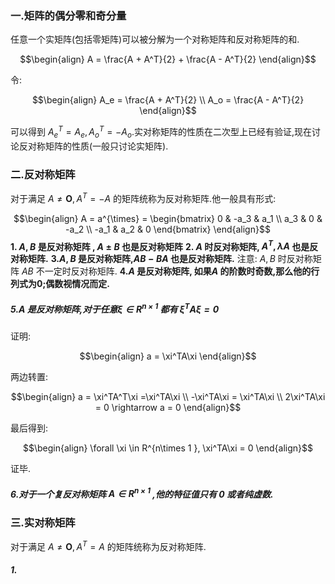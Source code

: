 ### 一.矩阵的偶分零和奇分量
任意一个实矩阵(包括零矩阵)可以被分解为一个对称矩阵和反对称矩阵的和.

$$\begin{align}
    A = \frac{A + A^T}{2}  + \frac{A - A^T}{2}
\end{align}$$

令:

$$\begin{align}
    A_e = \frac{A + A^T}{2} \\
    A_o = \frac{A - A^T}{2}
\end{align}$$

可以得到 $A_e^T = A_e,A_o^T = - A_o$.实对称矩阵的性质在二次型上已经有验证,现在讨论反对称矩阵的性质(一般只讨论实矩阵).


### 二.反对称矩阵
对于满足 $A\not ={\bm O},A^T = -A$ 的矩阵统称为反对称矩阵.他一般具有形式:

$$\begin{align}
    A = a^{\times} = \begin{bmatrix}
        0 & -a_3 & a_1 \\
        a_3 & 0 & -a_2 \\
        -a_1 & a_2 & 0
    \end{bmatrix}
\end{align}$$
**1. $A,B$ 是反对称矩阵 , $A \pm B$ 也是反对称矩阵**
**2. $A$ 时反对称矩阵, $A^T,\lambda A$ 也是反对称矩阵.**
**3.$A,B$ 是反对称矩阵,$AB - BA$ 也是反对称矩阵.**
注意: $A,B$ 时反对称矩阵 $AB$ 不一定时反对称矩阵.
**4.$A$ 是反对称矩阵, 如果$A$ 的阶数时奇数,那么他的行列式为0;偶数视情况而定.**

##### 5.$A$ 是反对称矩阵,对于任意$\xi \in R^{n \times 1}$ 都有 $\xi^TA\xi = 0$
证明:

$$\begin{align}
    a = \xi^TA\xi
\end{align}$$

两边转置:

$$\begin{align}
    a = \xi^TA^T\xi =\xi^TA\xi \\
    -\xi^TA\xi = \xi^TA\xi \\
    2\xi^TA\xi = 0 \rightarrow a = 0 
\end{align}$$

最后得到:

$$\begin{align}
    \forall \xi \in R^{n\times 1 }, \xi^TA\xi = 0
\end{align}$$

证毕.
##### 6.对于一个复反对称矩阵 $A \in R^{n \times 1}$ ,他的特征值只有 $0$ 或者纯虚数.

### 三.实对称矩阵
对于满足 $A\not ={\bm O},A^T = A$ 的矩阵统称为反对称矩阵.
##### 1.